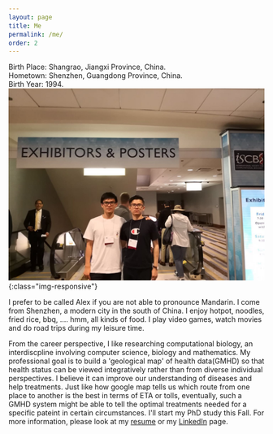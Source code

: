 ```yaml
---
layout: page
title: Me
permalink: /me/
order: 2
---
```


Birth Place: Shangrao, Jiangxi Province, China. <br/>
Hometown: Shenzhen, Guangdong Province, China. <br/>
Birth Year: 1994. <br/>
![2018 ismb](ismb2018.jpg){:class="img-responsive"}
<p>
	I prefer to be called Alex if you are not able to pronounce Mandarin. I come from Shenzhen, a modern city in the south of China. I enjoy hotpot, noodles, fried rice, bbq, .... hmm, all kinds of food. I play video games, watch movies and do road trips during my leisure time. 
</p>
<p>
	From the career perspective, I like researching computational biology, an interdiscpline involving computer science, biology and mathematics. My professional goal is to build a 'geological map' of health data(GMHD) so that health status can be viewed integratively rather than from diverse individual perspectives. I believe it can improve our understanding of diseases and help treatments. Just like how google map tells us which route from one place to another is the best in terms of ETA or tolls, eventually, such a GMHD system might be able to tell the optimal treatments needed for a specific pateint in certain circumstances. I'll start my PhD study this Fall. For more information, please look at my <a href="../resume.pdf" target="_blank">resume</a> or my <a href="https://www.linkedin.com/in/linhuaw/">LinkedIn</a> page.
</p>





